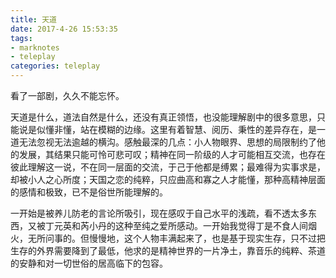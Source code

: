 ```yaml
---
title: 天道
date: 2017-4-26 15:53:35
tags: 
- marknotes
- teleplay
categories: teleplay
---
```

看了一部剧，久久不能忘怀。

天道是什么，道法自然是什么，还没有真正领悟，也没能理解剧中的很多意思，只能说是似懂非懂，站在模糊的边缘。这里有着智慧、阅历、秉性的差异存在，是一道无法忽视无法逾越的横沟。感触最深的几点：小人物眼界、思想的局限制约了他的发展，其结果只能可怜可悲可叹；精神在同一阶级的人才可能相互交流，也存在彼此理解这一说，不在同一层面的交流，于己于他都是缚累；最难得为实事求是，却被小人之心所度；天国之恋的纯粹，只应曲高和寡之人才能懂，那种高精神层面的感情和极致，已不是俗世所能理解的。

一开始是被养儿防老的言论所吸引，现在感叹于自己水平的浅疏，看不透太多东西，又被丁元英和芮小丹的这种至纯之爱所感动。一开始我觉得丁是不食人间烟火，无所问事的。但慢慢地，这个人物丰满起来了，也是基于现实生存，只不过把生存的外界需要降到了最低，他求的是精神世界的一片净土，靠音乐的纯粹、茶道的安静和对一切世俗的居高临下的包容。


